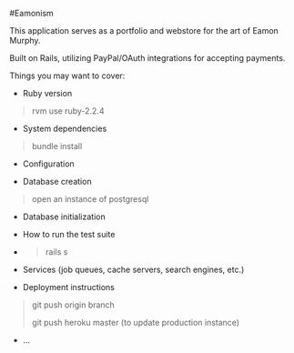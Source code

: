 #Eamonism

This application serves as a portfolio and webstore for the art of Eamon Murphy.

Built on Rails, utilizing PayPal/OAuth integrations for accepting payments.

Things you may want to cover:

* Ruby version
>rvm use ruby-2.2.4

* System dependencies
>bundle install

* Configuration

* Database creation
>open an instance of postgresql

* Database initialization

* How to run the test suite
* >rails s

* Services (job queues, cache servers, search engines, etc.)

* Deployment instructions
>git push origin branch
>
>git push heroku master (to update production instance)

* ...


